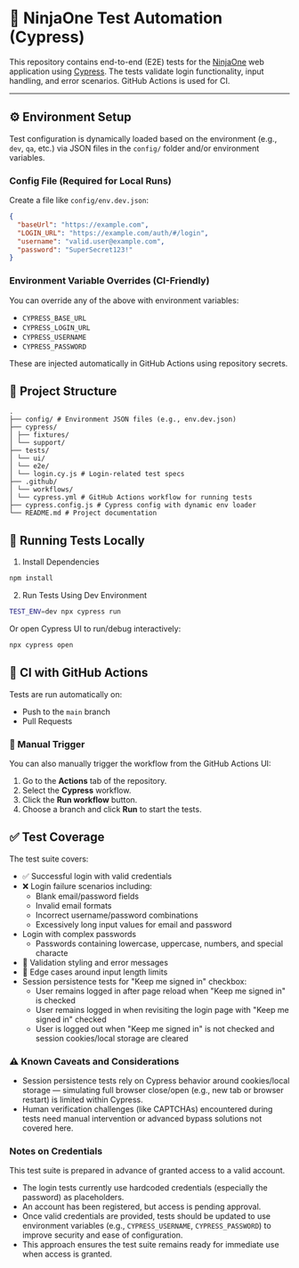 # 🧪 NinjaOne Test Automation (Cypress)

This repository contains end-to-end (E2E) tests for the [NinjaOne](https://www.ninjaone.com/) web application using [Cypress](https://www.cypress.io/). The tests validate login functionality, input handling, and error scenarios. GitHub Actions is used for CI.

---

## ⚙️ Environment Setup

Test configuration is dynamically loaded based on the environment (e.g., `dev`, `qa`, etc.) via JSON files in the `config/` folder and/or environment variables.

### Config File (Required for Local Runs)

Create a file like `config/env.dev.json`:

```json
{
  "baseUrl": "https://example.com",
  "LOGIN_URL": "https://example.com/auth/#/login",
  "username": "valid.user@example.com",
  "password": "SuperSecret123!"
}
```

### Environment Variable Overrides (CI-Friendly)

You can override any of the above with environment variables:

- `CYPRESS_BASE_URL`
- `CYPRESS_LOGIN_URL`
- `CYPRESS_USERNAME`
- `CYPRESS_PASSWORD`

These are injected automatically in GitHub Actions using repository secrets.

## 📁 Project Structure
```
.
├── config/ # Environment JSON files (e.g., env.dev.json)
├── cypress/
│ ├── fixtures/
│ └── support/ 
├── tests/
│ └── ui/
│ └── e2e/
│ └── login.cy.js # Login-related test specs
├── .github/
│ └── workflows/
│ └── cypress.yml # GitHub Actions workflow for running tests
├── cypress.config.js # Cypress config with dynamic env loader
└── README.md # Project documentation
```

## 🚀 Running Tests Locally

1. Install Dependencies
```bash
npm install
```

2. Run Tests Using Dev Environment
```bash
TEST_ENV=dev npx cypress run
```

Or open Cypress UI to run/debug interactively:
```bash
npx cypress open
```

## 🤖 CI with GitHub Actions

Tests are run automatically on:

- Push to the `main` branch  
- Pull Requests

### 🧭 Manual Trigger

You can also manually trigger the workflow from the GitHub Actions UI:

1. Go to the **Actions** tab of the repository.
2. Select the **Cypress** workflow.
3. Click the **Run workflow** button.
4. Choose a branch and click **Run** to start the tests.

## ✅ Test Coverage

The test suite covers:

- ✅ Successful login with valid credentials
- ❌ Login failure scenarios including:
  - Blank email/password fields
  - Invalid email formats
  - Incorrect username/password combinations
  - Excessively long input values for email and password
- Login with complex passwords
  - Passwords containing lowercase, uppercase, numbers, and special characte
- 🎨 Validation styling and error messages
- 🧪 Edge cases around input length limits
- Session persistence tests for "Keep me signed in" checkbox:
  - User remains logged in after page reload when "Keep me signed in" is checked
  - User remains logged in when revisiting the login page with "Keep me signed in" checked
  - User is logged out when "Keep me signed in" is not checked and session cookies/local storage are cleared

### ⚠️ Known Caveats and Considerations

- Session persistence tests rely on Cypress behavior around cookies/local storage — simulating full browser close/open (e.g., new tab or browser restart) is limited within Cypress.
- Human verification challenges (like CAPTCHAs) encountered during tests need manual intervention or advanced bypass solutions not covered here.

### Notes on Credentials

This test suite is prepared in advance of granted access to a valid account.

- The login tests currently use hardcoded credentials (especially the password) as placeholders.
- An account has been registered, but access is pending approval.
- Once valid credentials are provided, tests should be updated to use environment variables
  (e.g., `CYPRESS_USERNAME`, `CYPRESS_PASSWORD`) to improve security and ease of configuration.
- This approach ensures the test suite remains ready for immediate use when access is granted.

